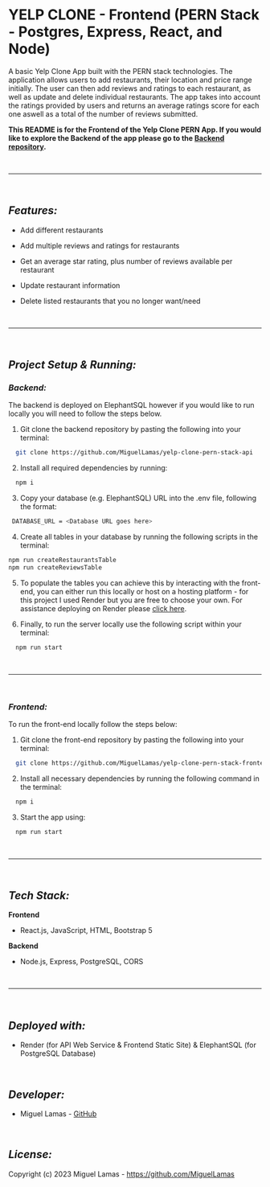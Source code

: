 
# YELP CLONE - Frontend (PERN Stack - Postgres, Express, React, and Node)

A basic Yelp Clone App built with the PERN stack technologies. The application allows users to add restaurants, their location and price range initially. The user can then add reviews and ratings to each restaurant, as well as update and delete individual restaurants. The app takes into account the ratings provided by users and returns an average ratings score for each one aswell as a total of the number of reviews submitted.

**This README is for the Frontend of the Yelp Clone PERN App. If you would like to explore the Backend of the app please go to the [Backend repository](https://github.com/MiguelLamas/yelp-clone-pern-stack-api).**

<br />

---

<br />

## **_Features:_** 
- Add different restaurants
- Add multiple reviews and ratings for restaurants
- Get an average star rating, plus number of reviews available per restaurant
- Update restaurant information
- Delete listed restaurants that you no longer want/need

  <br />

---

<br />

## *_Project Setup & Running:_*

### **_Backend:_**

The backend is deployed on ElephantSQL however if you would like to run locally you will need to follow the steps below.

1. Git clone the backend repository by pasting the following into your terminal:

```bash
  git clone https://github.com/MiguelLamas/yelp-clone-pern-stack-api
```

2. Install all required dependencies by running:

```bash
  npm i
```

3. Copy your database (e.g. ElephantSQL) URL into the .env file, following the format:

```bash
 DATABASE_URL = <Database URL goes here>
```

4. Create all tables in your database by running the following scripts in the terminal:

```bash
npm run createRestaurantsTable
npm run createReviewsTable
```

5. To populate the tables you can achieve this by interacting with the front-end, you can either run this locally or host on a hosting platform - for this project I used Render but you are free to choose your own. For assistance deploying on Render please [click here](https://render.com/docs).

6. Finally, to run the server locally use the following script within your terminal:

```bash
  npm run start
```

<br />

---

<br />

### **_Frontend:_**

To run the front-end locally follow the steps below:

1. Git clone the front-end repository by pasting the following into your terminal:

```bash
  git clone https://github.com/MiguelLamas/yelp-clone-pern-stack-frontend
```

2. Install all necessary dependencies by running the following command in the terminal:

```bash
  npm i
```

3. Start the app using:

```bash
  npm run start
```
<br/>

---

<br />

## **_Tech Stack:_**

**Frontend**
- React.js, JavaScript, HTML, Bootstrap 5

**Backend**
- Node.js, Express, PostgreSQL, CORS

<br/>

---

<br />


## **_Deployed with:_**

* Render (for API Web Service & Frontend Static Site) & ElephantSQL (for PostgreSQL Database)

<br />

## **_Developer:_**

* Miguel Lamas - [GitHub](https://github.com/MiguelLamas)

<br />

## **_License:_**

Copyright (c) 2023 Miguel Lamas - https://github.com/MiguelLamas

